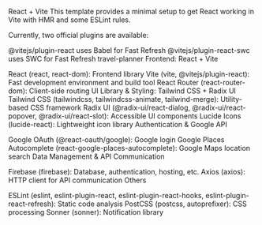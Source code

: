 React + Vite
This template provides a minimal setup to get React working in Vite with HMR and some ESLint rules.

Currently, two official plugins are available:

@vitejs/plugin-react uses Babel for Fast Refresh
@vitejs/plugin-react-swc uses SWC for Fast Refresh
travel-planner
Frontend: React + Vite

React (react, react-dom): Frontend library
Vite (vite, @vitejs/plugin-react): Fast development environment and build tool
React Router (react-router-dom): Client-side routing
UI Library & Styling: Tailwind CSS + Radix UI
Tailwind CSS (tailwindcss, tailwindcss-animate, tailwind-merge): Utility-based CSS framework
Radix UI (@radix-ui/react-dialog, @radix-ui/react-popover, @radix-ui/react-slot): Accessible UI components
Lucide Icons (lucide-react): Lightweight icon library
Authentication & Google API

Google OAuth (@react-oauth/google): Google login
Google Places Autocomplete (react-google-places-autocomplete): Google Maps location search
Data Management & API Communication

Firebase (firebase): Database, authentication, hosting, etc.
Axios (axios): HTTP client for API communication
Others

ESLint (eslint, eslint-plugin-react, eslint-plugin-react-hooks, eslint-plugin-react-refresh): Static code analysis
PostCSS (postcss, autoprefixer): CSS processing
Sonner (sonner): Notification library
